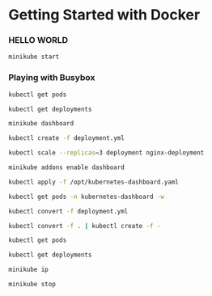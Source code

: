 # Getting Started with Docker

### HELLO WORLD

```sh
minikube start
```

### Playing with Busybox

```sh
kubectl get pods
```

```sh
kubectl get deployments
```

```sh
minikube dashboard
```

```sh
kubectl create -f deployment.yml
```

```sh
kubectl scale --replicas=3 deployment nginx-deployment
```

```sh
minikube addons enable dashboard
```

```sh
kubectl apply -f /opt/kubernetes-dashboard.yaml
```

```sh
kubectl get pods -n kubernetes-dashboard -w
```

```sh
kubectl convert -f deployment.yml
```

```sh
kubectl convert -f . | kubectl create -f -
```

```sh
kubectl get pods
```

```sh
kubectl get deployments
```

```sh
minikube ip
```

```sh
minikube stop
```


